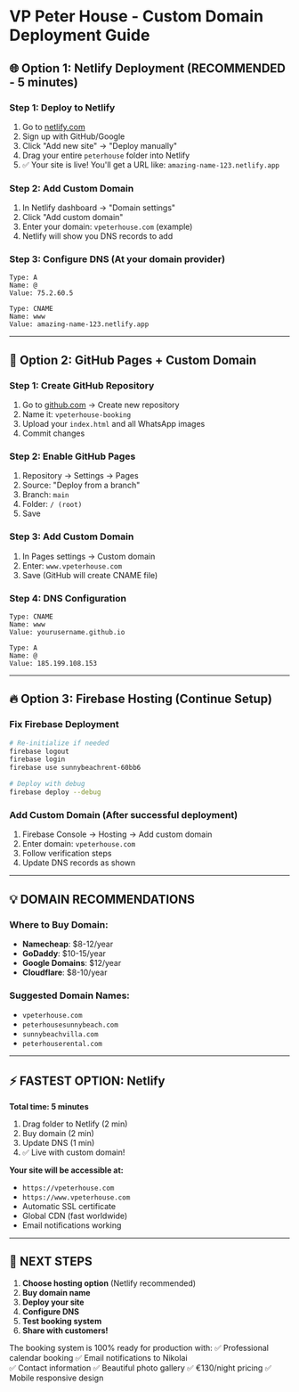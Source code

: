 # VP Peter House - Custom Domain Deployment Guide

## 🌐 Option 1: Netlify Deployment (RECOMMENDED - 5 minutes)

### Step 1: Deploy to Netlify
1. Go to [netlify.com](https://netlify.com)
2. Sign up with GitHub/Google
3. Click "Add new site" → "Deploy manually"
4. Drag your entire `peterhouse` folder into Netlify
5. ✅ Your site is live! You'll get a URL like: `amazing-name-123.netlify.app`

### Step 2: Add Custom Domain
1. In Netlify dashboard → "Domain settings"
2. Click "Add custom domain"
3. Enter your domain: `vpeterhouse.com` (example)
4. Netlify will show you DNS records to add

### Step 3: Configure DNS (At your domain provider)
```
Type: A
Name: @
Value: 75.2.60.5

Type: CNAME  
Name: www
Value: amazing-name-123.netlify.app
```

---

## 🚀 Option 2: GitHub Pages + Custom Domain

### Step 1: Create GitHub Repository
1. Go to [github.com](https://github.com) → Create new repository
2. Name it: `vpeterhouse-booking` 
3. Upload your `index.html` and all WhatsApp images
4. Commit changes

### Step 2: Enable GitHub Pages
1. Repository → Settings → Pages
2. Source: "Deploy from a branch" 
3. Branch: `main` 
4. Folder: `/ (root)`
5. Save

### Step 3: Add Custom Domain
1. In Pages settings → Custom domain
2. Enter: `www.vpeterhouse.com`
3. Save (GitHub will create CNAME file)

### Step 4: DNS Configuration
```
Type: CNAME
Name: www  
Value: yourusername.github.io

Type: A
Name: @
Value: 185.199.108.153
```

---

## 🔥 Option 3: Firebase Hosting (Continue Setup)

### Fix Firebase Deployment
```bash
# Re-initialize if needed
firebase logout
firebase login
firebase use sunnybeachrent-60bb6

# Deploy with debug
firebase deploy --debug
```

### Add Custom Domain (After successful deployment)
1. Firebase Console → Hosting → Add custom domain
2. Enter domain: `vpeterhouse.com`
3. Follow verification steps
4. Update DNS records as shown

---

## 💡 DOMAIN RECOMMENDATIONS

### Where to Buy Domain:
- **Namecheap**: $8-12/year
- **GoDaddy**: $10-15/year  
- **Google Domains**: $12/year
- **Cloudflare**: $8-10/year

### Suggested Domain Names:
- `vpeterhouse.com`
- `peterhousesunnybeach.com`
- `sunnybeachvilla.com`
- `peterhouserental.com`

---

## ⚡ FASTEST OPTION: Netlify

**Total time: 5 minutes**
1. Drag folder to Netlify (2 min)
2. Buy domain (2 min)  
3. Update DNS (1 min)
4. ✅ Live with custom domain!

**Your site will be accessible at:**
- `https://vpeterhouse.com`
- `https://www.vpeterhouse.com`
- Automatic SSL certificate
- Global CDN (fast worldwide)
- Email notifications working

---

## 🎯 NEXT STEPS

1. **Choose hosting option** (Netlify recommended)
2. **Buy domain name** 
3. **Deploy your site**
4. **Configure DNS**
5. **Test booking system**
6. **Share with customers!**

The booking system is 100% ready for production with:
✅ Professional calendar booking
✅ Email notifications to Nikolai  
✅ Contact information
✅ Beautiful photo gallery
✅ €130/night pricing
✅ Mobile responsive design 